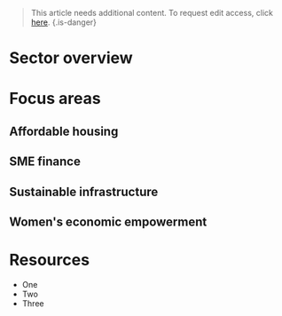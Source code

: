 <!-- TITLE: Economic development -->

> This article needs additional content. To request edit access, click [here](/request-edit-access).
{.is-danger}
# Sector overview

# Focus areas
## Affordable housing

## SME finance

## Sustainable infrastructure

## Women's economic empowerment

# Resources
* One
* Two
* Three